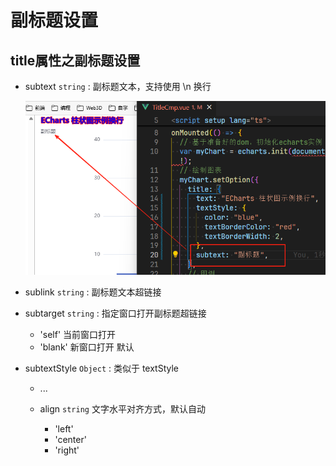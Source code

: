 # 副标题设置

## title属性之副标题设置

+ subtext `string` : 副标题文本，支持使用 \n 换行

  ![alt text](images/title之subtext副标题.png)

+ sublink `string` : 副标题文本超链接
+ subtarget `string` : 指定窗口打开副标题超链接

  + 'self' 当前窗口打开
  + 'blank' 新窗口打开 默认

+ subtextStyle `Object` : 类似于 textStyle

  + ...
  + align `string` 文字水平对齐方式，默认自动

    + 'left'
    + 'center'
    + 'right'
